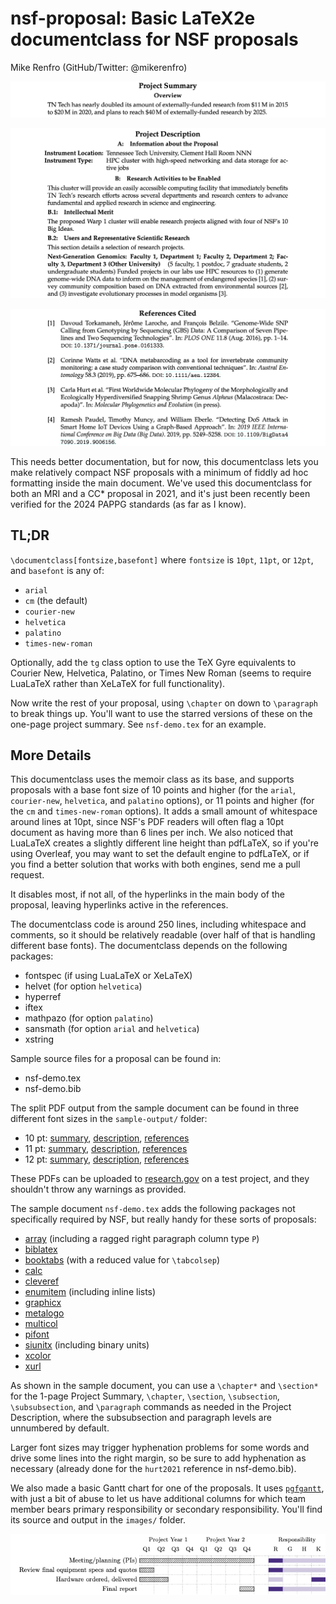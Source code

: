 # nsf-proposal: Basic LaTeX2e documentclass for NSF proposals

Mike Renfro (GitHub/Twitter: @mikerenfro)

![Sample Project Summary page](sample-output/summary-palatino-12.png)

![Sample Project Description page](sample-output/description-palatino-12.png)

![Sample Project References page](sample-output/references-palatino-12.png)

This needs better documentation, but for now, this documentclass lets you make
relatively compact NSF proposals with a minimum of fiddly ad hoc formatting
inside the main document.
We've used this documentclass for both an MRI and a CC* proposal in 2021, and
it's just been recently been verified for the 2024 PAPPG standards (as far as
I know).

## TL;DR

`\documentclass[fontsize,basefont]` where `fontsize` is `10pt`, `11pt`, or
`12pt`, and `basefont` is any of:

 - `arial`
 - `cm` (the default)
 - `courier-new`
 - `helvetica`
 - `palatino`
 - `times-new-roman`

Optionally, add the `tg` class option to use the TeX Gyre equivalents to Courier
New, Helvetica, Palatino, or Times New Roman (seems to require LuaLaTeX rather
than XeLaTeX for full functionality).

Now write the rest of your proposal, using `\chapter` on down to `\paragraph`
to break things up. You'll want to use the starred versions of these on the
one-page project summary. See `nsf-demo.tex` for an example.

## More Details

This documentclass uses the memoir class as its base, and supports proposals
with a base font size of 10 points and higher (for the `arial`, `courier-new`,
`helvetica`, and `palatino` options), or 11 points and higher (for the `cm`
and `times-new-roman` options).
It adds a small amount of whitespace around lines at 10pt, since NSF's PDF
readers will often flag a 10pt document as having more than 6 lines per inch.
We also noticed that LuaLaTeX creates a slightly different line height than
pdfLaTeX, so if you're using Overleaf, you may want to set the default engine
to pdfLaTeX, or if you find a better solution that works with both engines,
send me a pull request.

It disables most, if not all, of the hyperlinks in the main body of the
proposal, leaving hyperlinks active in the references.

The documentclass code is around 250 lines, including whitespace and
comments, so it should be relatively readable (over half of that is
handling different base fonts).
The documentclass depends on the following packages:

- fontspec (if using LuaLaTeX or XeLaTeX)
- helvet (for option `helvetica`)
- hyperref
- iftex
- mathpazo (for option `palatino`)
- sansmath (for option `arial` and `helvetica`)
- xstring

Sample source files for a proposal can be found in:

- nsf-demo.tex
- nsf-demo.bib

The split PDF output from the sample document can be found in three
different font sizes in the `sample-output/` folder:

- 10 pt: [summary](sample-output/nsf-demo-10pt-summary.pdf),
  [description](sample-output/nsf-demo-10pt-description.pdf),
  [references](sample-output/nsf-demo-10pt-references.pdf)
- 11 pt: [summary](sample-output/nsf-demo-11pt-summary.pdf),
  [description](sample-output/nsf-demo-11pt-description.pdf),
  [references](sample-output/nsf-demo-11pt-references.pdf)
- 12 pt: [summary](sample-output/nsf-demo-12pt-summary.pdf),
  [description](sample-output/nsf-demo-12pt-description.pdf),
  [references](sample-output/nsf-demo-12pt-references.pdf)

These PDFs can be uploaded to [research.gov](https://research.gov/) on a test
project, and they shouldn't throw any warnings as provided.

The sample document `nsf-demo.tex` adds the following packages not
specifically required by NSF, but really handy for these sorts of proposals:

- [array](https://ctan.org/pkg/array) (including a ragged right paragraph column type `P`)
- [biblatex](https://ctan.org/pkg/biblatex)
- [booktabs](https://ctan.org/pkg/booktabs) (with a reduced value for `\tabcolsep`)
- [calc](https://ctan.org/pkg/calc)
- [cleveref](https://ctan.org/pkg/cleveref)
- [enumitem](https://ctan.org/pkg/enumitem) (including inline lists)
- [graphicx](https://ctan.org/pkg/graphicx)
- [metalogo](https://ctan.org/pkg/metalogo)
- [multicol](https://ctan.org/pkg/multicol)
- [pifont](https://ctan.org/pkg/pifont)
- [siunitx](https://ctan.org/pkg/siunitx) (including binary units)
- [xcolor](https://ctan.org/pkg/xcolor)
- [xurl](https://ctan.org/pkg/xurl)

As shown in the sample document, you can use a `\chapter*` and `\section*`
for the 1-page Project Summary, `\chapter`, `\section`, `\subsection`,
`\subsubsection`, and `\paragraph` commands as needed in the Project
Description, where the subsubsection and paragraph levels are unnumbered
by default.

Larger font sizes may trigger hyphenation problems for some words and drive
some lines into the right margin, so be sure to add hyphenation as necessary
(already done for the `hurt2021` reference in nsf-demo.bib).

We also made a basic Gantt chart for one of the proposals. It uses
[`pgfgantt`](https://ctan.org/pkg/pgfgantt), with just a bit of abuse to let
us have additional columns for which team member bears primary responsibility
or secondary responsibility. You'll find its source and output in the
`images/` folder.

![Sample Gantt chart](sample-output/nsf-demo-sample-gantt.png)
